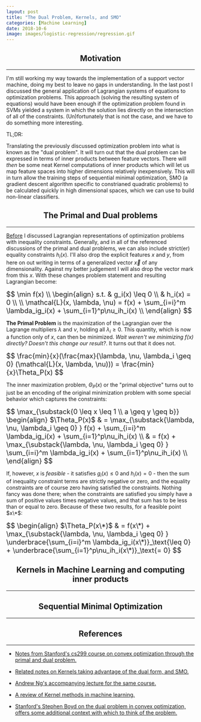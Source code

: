 ```yaml
---
layout: post
title: "The Dual Problem, Kernels, and SMO"
categories: [Machine Learning]
date: 2018-10-6
image: images/logistic-regression/regression.gif
---
```


<script type="text/x-mathjax-config">
MathJax.Hub.Config({
  CommonHTML: { scale: 150 },
  tex2jax: {inlineMath: [['$','$'], ['\\(','\\)']]}
});
</script>
<script type="text/javascript" async
src="https://cdnjs.cloudflare.com/ajax/libs/mathjax/2.7.0/MathJax.js?config=TeX-AMS-MML_HTMLorMML" type="text/javascript"></script>

<h2 align="center">Motivation</h2><hr>

I'm still working my way towards the implementation of a support vector machine, doing my best to leave no gaps in understanding. In the last post I discussed the general application of Lagrangian systems of equations to optimization problems. This approach (solving the resulting system of equations) would have been enough if the optimization problem found in SVMs yielded a system in which the solution lies directly on the intersection of all of the constraints. (Un)fortunately that is not the case, and we have to do something more interesting.

TL;DR:

Translating the previously discussed optimization problem into what is known as the "dual problem". It will turn out that the dual problem can be expressed in terms of inner products between feature vectors. There will *then* be some neat Kernel computations of inner products which will let us map feature spaces into higher dimensions relatively inexpensively. This will in turn allow the training steps of sequential minimal optimization, SMO (a gradient descent algorithm specific to constrianed quadratic problems) to be calculated quickly in high dimensional spaces, which we can use to build non-linear classifiers.

<h2 align="center">The Primal and Dual problems</h2><hr>

[Before](https://kyle-lewis.github.io/machine%20learning/2018/09/15/Constrained-Maximization-and-Lagrange-Multipliers.html) I discussed Lagrangian representations of optimization problems with inequality constraints. Generally, and in all of the referenced discussions of the primal and dual problems, we can also include strict(er) equality constraints $h_i(x)$. I'll also drop the explicit features $x$ and $y$, from here on out writing in terms of a generalized vector $\vec{x}$ of any dimensionality. Against my better judgement I will also drop the vector mark from this $x$. With these changes problem statement and resulting Lagrangian become:

<div style="font-size: 130%;">
	$$ 
	\min f(x) \\
	\begin{align}
	s.t. & g_i(x) \leq 0 \\
	& h_i(x) = 0 \\
	\\
	\mathcal{L}(x, \lambda, \nu) = f(x) + \sum_{i=i}^m \lambda_ig_i(x) + \sum_{i=1}^p\nu_ih_i(x) \\
	\end{align}
	$$
</div>

**The Primal Problem** is the maximization of the Lagrangian over the Lagrange multipliers $\lambda$ and $\nu$, holding all $\lambda_i \geq 0$. This quantity, which is now a function only of $x$, can then be minimized. *Wait weren't we minimizing f(x) directly? Doesn't this change our result?*. It turns out that it does not.

<div style="font-size: 130%;">
	$$ 
	\frac{min}{x}(\frac{max}{\lambda, \nu, \lambda_i \geq 0} (\mathcal{L}(x, \lambda, \nu))) = \frac{min}{x}\Theta_P(x)
	$$
</div>

The inner maximization problem, $\Theta_P(x)$ or the "primal objective" turns out to just be an encoding of the original minimization problem with some special behavior which captures the constraints:

<div style="font-size: 130%;">
	$$ 
	\max_{\substack{0 \leq x \leq 1 \\ a \geq y \geq b}}
	\begin{align}
	$\Theta_P(x)$ & = \max_{\substack{\lambda, \nu, \lambda_i \geq 0} } f(x) + \sum_{i=i}^m \lambda_ig_i(x) + \sum_{i=1}^p\nu_ih_i(x) \\
	& = f(x) + \max_{\substack{\lambda, \nu, \lambda_i \geq 0} } \sum_{i=i}^m \lambda_ig_i(x) + \sum_{i=1}^p\nu_ih_i(x) \\
	\end{align}
	$$
</div>

If, however, $x$ is *feasible* - it satisfies $g_i(x) \leq 0$ and $h_i(x) = 0$ - then the sum of inequality constraint terms are strictly negative or zero, and the equality constraints are of course zero having satisfied the constraints. Nothing fancy was done there; when the constraints are satisfied you simply have a sum of positive values times negative values, and that sum has to be less than or equal to zero. Because of these two results, for a feasible point $x\*$:

<div style="font-size: 130%;">
	$$ 
	\begin{align}
	$\Theta_P(x\*)$ & = f(x\*) + \max_{\substack{\lambda, \nu, \lambda_i \geq 0} } \underbrace{\sum_{i=i}^m \lambda_ig_i(x\*)}_\text{\leq 0} + \underbrace{\sum_{i=1}^p\nu_ih_i(x\*)}_\text{= 0}
	$$
</div>




<h2 align="center">Kernels in Machine Learning and computing inner products</h2><hr>


<h2 align="center">Sequential Minimal Optimization</h2><hr>


<h2 align="center">References</h2><hr>

- <a href="http://cs229.stanford.edu/section/cs229-cvxopt2.pdf" target="_blank"> Notes from Stanford's cs299 course on convex optimization through the primal and dual problem. 

- <a href="http://cs229.stanford.edu/notes/cs229-notes3.pdf" target="_blank"> Related notes on Kernels taking advantage of the dual form, and SMO.

- <a href="https://www.youtube.com/watch?v=s8B4A5ubw6c&index=8&list=PLA89DCFA6ADACE599&t=1160s" target="_blank"> Andrew Ng's accompanying lecture for the same course. 

- <a href="https://pdfs.semanticscholar.org/2862/e7b8fefb209cdb4c47a1643f2af71cd67b00.pdf" target="_blank"> A review of Kernel methods in machine learning. 

- <a href="https://youtu.be/FJVmflArCXc" target="_blank"> Stanford's Stephen Boyd on the dual problem in convex optimization, offers some additional context with which to think of the problem. 


